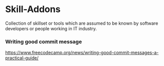 # Skill-Addons
Collection of skillset or tools which are assumed to be known by software developers or people working in IT industry.


### Writing good commit message
https://www.freecodecamp.org/news/writing-good-commit-messages-a-practical-guide/
